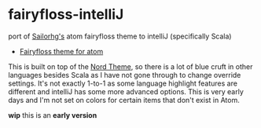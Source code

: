 # fairyfloss-intelliJ
port of [Sailorhg's](https://github.com/sailorhg) atom fairyfloss theme to intelliJ (specifically Scala)

* [Fairyfloss theme for atom](https://github.com/sailorhg/fairyfloss)

This is built on top of the [Nord Theme](https://github.com/arcticicestudio/nord-jetbrains-editor), so there is a lot of blue cruft in other languages besides Scala as I have not gone through to change override settings.  It's not exactly 1-to-1 as some language highlight features are different and intelliJ has some more advanced options.  This is very early days and I'm not set on colors for certain items that don't exist in Atom. 

**wip** this is an **early version** 
